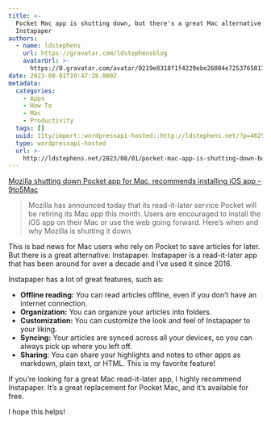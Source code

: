 ```yaml
---
title: >-
  Pocket Mac app is shutting down, but there's a great Mac alternative 
  Instapaper
authors:
  - name: ldstephens
    url: https://gravatar.com/ldstephensblog
    avatarUrl: >-
      https://0.gravatar.com/avatar/0219e8318f1f4229ebe26084e7253765017f43ca0c631be37dc6d0b8ad6e40a4?s=96&d=identicon&r=G
date: 2023-08-01T19:47:28.000Z
metadata:
  categories:
    - Apps
    - How To
    - Mac
    - Productivity
  tags: []
  uuid: 11ty/import::wordpressapi-hosted::http://ldstephens.net/?p=4625
  type: wordpressapi-hosted
  url: >-
    http://ldstephens.net/2023/08/01/pocket-mac-app-is-shutting-down-but-theres-a-great-mac-alternative-instapaper/
---
```


[Mozilla shutting down Pocket app for Mac, recommends installing iOS app – 9to5Mac](https://9to5mac.com/2023/08/01/mozilla-shutting-down-pocket-app-for-mac/)

> Mozilla has announced today that its read-it-later service Pocket will be retiring its Mac app this month. Users are encouraged to install the iOS app on their Mac or use the web going forward. Here’s when and why Mozilla is shutting it down.

This is bad news for Mac users who rely on Pocket to save articles for later. But there is a great alternative: Instapaper. Instapaper is a read-it-later app that has been around for over a decade and I’ve used it since 2016.

Instapaper has a lot of great features, such as:

- **Offline reading:** You can read articles offline, even if you don’t have an internet connection.
- **Organization:** You can organize your articles into folders.
- **Customization:** You can customize the look and feel of Instapaper to your liking.
- **Syncing:** Your articles are synced across all your devices, so you can always pick up where you left off.
- **Sharing**: You can share your highlights and notes to other apps as markdown, plain text, or HTML. This is my favorite feature!

If you’re looking for a great Mac read-it-later app, I highly recommend Instapaper. It’s a great replacement for Pocket Mac, and it’s available for free.

I hope this helps!
